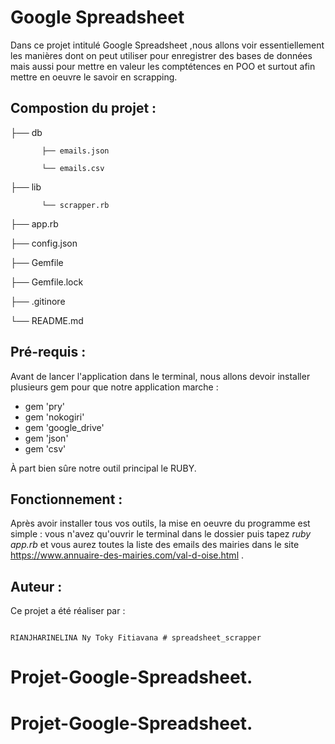 # Google Spreadsheet

Dans ce projet intitulé Google Spreadsheet ,nous allons voir essentiellement les manières dont on peut utiliser pour enregistrer des bases de données mais aussi pour mettre en valeur les comptétences en POO et surtout afin mettre en oeuvre le savoir en scrapping. 

## Compostion du projet :


├── db     
           
           ├── emails.json

           └── emails.csv

		


├── lib 
           
           └── scrapper.rb


├── app.rb

├── config.json

├── Gemfile

├── Gemfile.lock

├── .gitinore

└── README.md 

## Pré-requis :

Avant de lancer l'application dans le terminal, nous allons devoir installer plusieurs gem pour que notre application marche :

- gem 'pry'
- gem 'nokogiri'
- gem 'google_drive'
- gem 'json'
- gem 'csv'

À part bien sûre notre outil principal le RUBY.

## Fonctionnement :
Après avoir installer tous vos outils, la mise en oeuvre du programme est simple : vous n'avez qu'ouvrir le terminal dans le dossier puis tapez *ruby app.rb* et vous aurez toutes la liste des emails des mairies dans le site https://www.annuaire-des-mairies.com/val-d-oise.html .

## Auteur :

Ce projet a été réaliser  par : 

										                                RIANJHARINELINA Ny Toky Fitiavana # spreadsheet_scrapper
# Projet-Google-Spreadsheet.
# Projet-Google-Spreadsheet.
